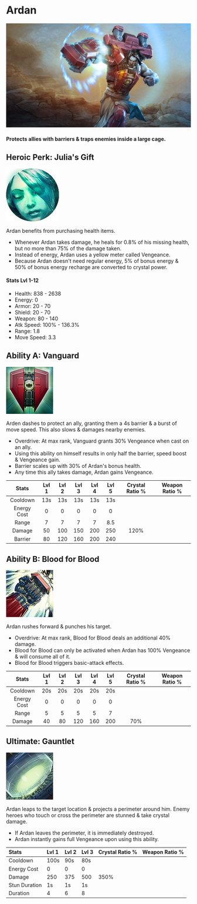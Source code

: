 # Ardan

![](../../.gitbook/assets/image%20%28150%29.png)

#### Protects allies with barriers & traps enemies inside a large cage.

## Heroic Perk: Julia's Gift

![Julia&apos;s Gift](../../.gitbook/assets/image%20%28276%29.png)

Ardan benefits from purchasing health items.

* Whenever Ardan takes damage, he heals for 0.8% of his missing health, but no more than 75% of the damage taken.
* Instead of energy, Ardan uses a yellow meter called Vengeance.
* Because Ardan doesn't need regular energy, 5% of bonus energy & 50% of bonus energy recharge are converted to crystal power.

#### Stats Lvl 1-12

* Health: 838 - 2638
* Energy: 0
* Armor: 20 - 70
* Shield: 20 - 70
* Weapon: 80 - 140
* Atk Speed: 100% - 136.3%
* Range: 1.8
* Move Speed: 3.3

## Ability A: Vanguard

![Vanguard](../../.gitbook/assets/image%20%28199%29.png)

Arden dashes to protect an ally, granting them a 4s barrier & a burst of move speed. This also slows & damages nearby enemies.

* Overdrive: At max rank, Vanguard grants 30% Vengeance when cast on an ally.
* Using this ability on himself results in only half the barrier, speed boost & Vengeance gain.
* Barrier scales up with 30% of Ardan's bonus health.
* Any time this ally takes damage, Ardan gains Vengeance.

| Stats | Lvl 1 | Lvl 2 | Lvl 3 | Lvl 4 | Lvl 5 | Crystal      Ratio % | Weapon     Ratio % |
| :---: | :---: | :---: | :---: | :---: | :---: | :---: | :---: |
| Cooldown | 13s | 13s | 13s | 13s | 13s |  |  |
| Energy       Cost | 0 | 0 | 0 | 0 | 0 |  |  |
| Range | 7 | 7 | 7 | 7 | 8.5 |  |  |
| Damage | 50 | 100 | 150 | 200 | 250 | 120% |  |
| Barrier | 80 | 120 | 160 | 200 | 240 |  |  |

## Ability B: Blood for Blood

![Blood for Blood](../../.gitbook/assets/image%20%2862%29.png)

Ardan rushes forward & punches his target.

* Overdrive: At max rank, Blood for Blood deals an additional 40% damage.
* Blood for Blood can only be activated when Ardan has 100% Vengeance & will consume all of it.
* Blood for Blood triggers basic-attack effects.

| Stats | Lvl 1 | Lvl 2 | Lvl 3 | Lvl 4 | Lvl 5 | Crystal      Ratio % | Weapon     Ratio % |
| :---: | :---: | :---: | :---: | :---: | :---: | :---: | :---: |
| Cooldown | 20s | 20s | 20s | 20s | 20s |  |  |
| Energy       Cost | 0 | 0 | 0 | 0 | 0 |  |  |
| Range | 5 | 5 | 5 | 5 | 7 |  |  |
| Damage | 40 | 80 | 120 | 160 | 200 | 70% |  |

## Ultimate: Gauntlet

![Gauntlet](../../.gitbook/assets/image%20%28233%29.png)

Ardan leaps to the target location & projects a perimeter around him. Enemy heroes who touch or cross the perimeter are stunned & take crystal damage.

* If Ardan leaves the perimeter, it is immediately destroyed.
* Ardan instantly gains full Vengeance upon using this ability.

| Stats | Lvl 1 | Lvl 2 | Lvl 3 | Crystal      Ratio % | Weapon     Ratio % |
| :--- | :--- | :--- | :--- | :--- | :--- |
| Cooldown | 100s | 90s | 80s |  |  |
| Energy Cost | 0 | 0 | 0 |  |  |
| Damage | 250 | 375 | 500 | 350% |  |
| Stun Duration | 1s | 1s | 1s |  |  |
| Duration | 4 | 6 | 8 |  |  |

